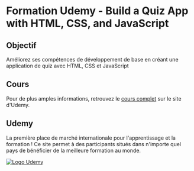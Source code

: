 # Formation Udemy - Build a Quiz App with HTML, CSS, and JavaScript

## Objectif

Améliorez ses compétences de développement de base en créant une application de quiz avec HTML, CSS et JavaScript

## Cours

Pour de plus amples informations, retrouvez le [cours complet](https://www.udemy.com/course/build-a-quiz-app-with-html-css-and-javascript/ "Build a Quiz App with HTML, CSS, and JavaScript") sur le site d'Udemy.

## Udemy

La première place de marché internationale pour l'apprentissage et la formation ! Ce site permet à des participants situés dans n'importe quel pays de bénéficier de la meilleure formation au monde.

[![Logo Udemy](https://s.udemycdn.com/meta/default-meta-image-v2.png "Udemy")](https://www.udemy.com/)
